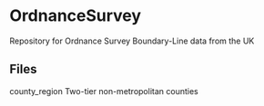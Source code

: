 OrdnanceSurvey
==============

Repository for Ordnance Survey Boundary-Line data from the UK

Files
-----
county_region		Two-tier non-metropolitan counties
